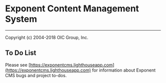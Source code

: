 # Exponent Content Management System

----------

Copyright (c) 2004-2018 OIC Group, Inc.

## To Do List

Please see [https://exponentcms.lighthouseapp.com](https://exponentcms.lighthouseapp.com) for information about Exponent CMS bugs and project to-dos.
